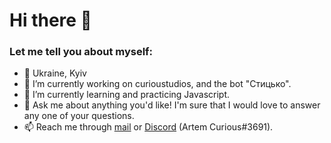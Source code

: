 # Hi there 👋

### Let me tell you about myself:

- 📍 Ukraine, Kyiv
- 🔭 I’m currently working on curioustudios, and the bot "Стицько".
- 🌱 I’m currently learning and practicing Javascript.
- 💬 Ask me about anything you'd like! I'm sure that I would love to answer any one of your questions.
- 📫 Reach me through [mail](mailto:artem@artemcurious.studio) or [Discord](https://discord.com/users/591690683509768223) (Artem Curious#3691).
